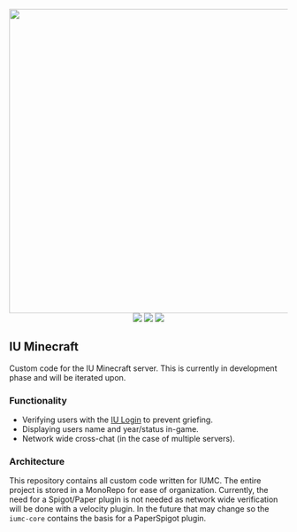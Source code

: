 <p align="center">
	<img width="550" src="https://raw.githubusercontent.com/JSH32/iumc/master/.github/branding/banner.png"><br>
	<img src="https://img.shields.io/badge/license-MIT-blue.svg">
	<img src="https://img.shields.io/badge/contributions-welcome-orange.svg">
	<img src="https://img.shields.io/badge/Made%20with-%E2%9D%A4-ff69b4?logo=love">
</p>

## IU Minecraft
Custom code for the IU Minecraft server. This is currently in development phase and will be iterated upon.

### Functionality
- Verifying users with the [IU Login](https://kb.iu.edu/d/bhpr) to prevent griefing.
- Displaying users name and year/status in-game.
- Network wide cross-chat (in the case of multiple servers).

### Architecture
This repository contains all custom code written for IUMC. The entire project is stored in a MonoRepo for ease of organization. Currently, the need for a Spigot/Paper plugin is not needed as network wide verification will be done with a velocity plugin.
In the future that may change so the `iumc-core` contains the basis for a PaperSpigot plugin.